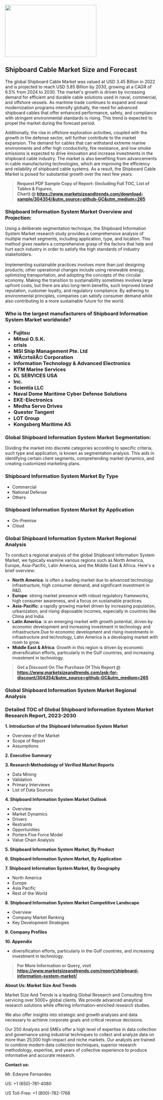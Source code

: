 <p><img class="alignnone size-medium wp-image-20088" src="https://ffe5etoiles.com/wp-content/uploads/2024/12/MST1-300x171.png" alt="" width="300" height="171" /></p><h2>Shipboard Cable Market Size and Forecast</h2><p>The global Shipboard Cable Market was valued at USD 3.45 Billion in 2022 and is projected to reach USD 5.85 Billion by 2030, growing at a CAGR of 6.5% from 2024 to 2030. The market's growth is driven by increasing demand for efficient and durable cable solutions used in naval, commercial, and offshore vessels. As maritime trade continues to expand and naval modernization programs intensify globally, the need for advanced shipboard cables that offer enhanced performance, safety, and compliance with stringent environmental standards is rising. This trend is expected to propel the market during the forecast period.</p><p>Additionally, the rise in offshore exploration activities, coupled with the growth in the defense sector, will further contribute to the market expansion. The demand for cables that can withstand extreme marine environments and offer high conductivity, fire resistance, and low smoke emissions is expected to drive innovation and increase investments in the shipboard cable industry. The market is also benefiting from advancements in cable manufacturing technologies, which are improving the efficiency and reliability of shipboard cable systems. As a result, the Shipboard Cable Market is poised for substantial growth over the next few years.</p></p><blockquote id="" class=""><strong>Request PDF Sample Copy of Report: (Including Full TOC, List of Tables &amp; Figures, Chart)&nbsp;@&nbsp;<strong><a href="https://www.marketsizeandtrends.com/download-sample/304354/&utm_source=github-GC&utm_medium=265" target="_blank">https://www.marketsizeandtrends.com/download-sample/304354/&utm_source=github-GC&utm_medium=265</a></strong></strong></blockquote><h3 id="" class="">Shipboard Information System Market&nbsp;Overview and Projection:</h3><p id="" class="">Using a deliberate segmentation technique, the Shipboard Information System Market research study provides a comprehensive analysis of multiple market segments, including application, type, and location. This method gives readers a comprehensive grasp of the factors that help and hurt each industry in order to satisfy the high standards of industry stakeholders. <br /> <br />Implementing sustainable practices involves more than just designing products; other operational changes include using renewable energy, optimizing transportation, and adopting the concepts of the circular economy. Making the transition to sustainability sometimes involves large upfront costs, but there are also long-term benefits, such improved brand reputation, customer loyalty, and regulatory compliance. By adhering to environmental principles, companies can satisfy consumer demand while also contributing to a more sustainable future for the world.</p><h3 id="" class="">Who is the largest manufacturers of&nbsp;Shipboard Information System Market worldwide?</h3><h3 class=""><p><ul><li>Fujitsu </li><li> Mitsui O.S.K. </li><li> crisis </li><li> MSI Ship Management Pte. Ltd </li><li> WÃ¤rtsilÃ¤ Corporation </li><li> Information Technology & Advanced Electronics </li><li> KTM Marine Services </li><li> DL SERVICES USA </li><li> Inc. </li><li> Scientia LLC </li><li> Naval Dome Maritime Cyber Defense Solutions </li><li> EKE-Electronics </li><li> Medha Servo Drives </li><li> Quester Tangent </li><li> LOT Group </li><li> Kongsberg Maritime AS</li></ul></p></h3><h3 id="" class="">Global&nbsp;Shipboard Information System Market Segmentation:</h3><p id="" class="">Dividing the market into discrete categories according to specific criteria, such type and application, is known as segmentation analysis. This aids in identifying certain client segments, comprehending market dynamics, and creating customized marketing plans.</p><h3 id="" class="">Shipboard Information System Market&nbsp;By Type</h3><p><p><ul><li>Commercial</li><li> National Defense</li><li> Others</p></li></ul></p></p><h3 id="" class="">Shipboard Information System Market&nbsp;By Application</h3><p class=""><p><ul><li>On-Premise</li><li> Cloud</li></ul></p></p><h3 id="" class="">Global Shipboard Information System Market Regional Analysis</h3><p id="" class="">To conduct a regional analysis of the global Shipboard Information System Market, we typically examine various regions such as North America, Europe, Asia-Pacific, Latin America, and the Middle East &amp; Africa. Here's a brief overview:</p><ul><li><strong>North America</strong>: is often a leading market due to advanced technology infrastructure, high consumer demand, and significant investment in R&amp;D.</li><li><strong>Europe</strong>: strong market presence with robust regulatory frameworks, high consumer awareness, and a focus on sustainable practices.</li><li><strong>Asia-Pacific</strong>: a rapidly growing market driven by increasing population, urbanization, and rising disposable incomes, especially in countries like China and India.</li><li><strong>Latin America</strong>: is an emerging market with growth potential, driven by economic development and increasing investment in technology and infrastructure.Due to economic development and rising investments in infrastructure and technology, Latin America is a developing market with room to grow.</li><li><strong>Middle East &amp; Africa</strong>: Growth in this region is driven by economic diversification efforts, particularly in the Gulf countries, and increasing investment in technology.</li></ul><blockquote id="" class=""><strong>Get a Discount On The Purchase Of This Report @ <strong><a href="https://www.marketsizeandtrends.com/ask-for-discount/304354/&utm_source=github-GC&utm_medium=265" target="_blank">https://www.marketsizeandtrends.com/ask-for-discount/304354/&utm_source=github-GC&utm_medium=265</a></strong></strong></blockquote><h3 id="" class="">Global Shipboard Information System Market Regional Analysis</h3><h3 id="" class="">Detailed TOC of Global Shipboard Information System Market Research Report, 2023-2030</h3><p id="" class=""><strong>1. Introduction of the Shipboard Information System Market</strong></p><ul><li>Overview of the Market</li><li>Scope of Report</li><li>Assumptions</li></ul><p id="" class=""><strong>2. Executive Summary</strong></p><p id="" class=""><strong>3. Research Methodology of Verified Market Reports</strong></p><ul><li>Data Mining</li><li>Validation</li><li>Primary Interviews</li><li>List of Data Sources</li></ul><p id="" class=""><strong>4. Shipboard Information System Market Outlook</strong></p><ul><li>Overview</li><li>Market Dynamics</li><li>Drivers</li><li>Restraints</li><li>Opportunities</li><li>Porters Five Force Model</li><li>Value Chain Analysis</li></ul><p id="" class=""><strong>5. Shipboard Information System Market, By Product</strong></p><p id="" class=""><strong>6. Shipboard Information System Market, By Application</strong></p><p id="" class=""><strong>7. Shipboard Information System Market, By Geography</strong></p><ul><li>North America</li><li>Europe</li><li>Asia Pacific</li><li>Rest of the World</li></ul><p id="" class=""><strong>8. Shipboard Information System Market Competitive Landscape</strong></p><ul><li>Overview</li><li>Company Market Ranking</li><li>Key Development Strategies</li></ul><p id="" class=""><strong>9. Company Profiles</strong></p><p id="" class=""><strong>10. Appendix</strong></p><ul><li>diversification efforts, particularly in the Gulf countries, and increasing investment in technology.</li></ul><blockquote id="" class=""><strong>For More Information or Query, visit <strong><strong><a href="https://www.marketsizeandtrends.com/report/shipboard-information-system-market/" target="_blank">https://www.marketsizeandtrends.com/report/shipboard-information-system-market/</a></strong></strong></strong></blockquote><p id="" class=""><strong>About Us: Market Size And Trends</strong></p><p id="" class="">Market Size And Trends is a leading Global Research and Consulting firm servicing over 5000+ global clients. We provide advanced analytical research solutions while offering information-enriched research studies.</p><p id="" class="">We also offer insights into strategic and growth analyses and data necessary to achieve corporate goals and critical revenue decisions.</p><p id="" class="">Our 250 Analysts and SMEs offer a high level of expertise in data collection and governance using industrial techniques to collect and analyze data on more than 25,000 high-impact and niche markets. Our analysts are trained to combine modern data collection techniques, superior research methodology, expertise, and years of collective experience to produce informative and accurate research.</p><p id="" class=""><strong>Contact us:</strong></p><p id="" class="">Mr. Edwyne Fernandes</p><p id="" class="">US: +1 (650)-781-4080</p><p id="" class="">US Toll-Free: +1 (800)-782-1768</p>
